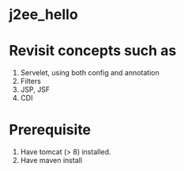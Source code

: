# j2ee_hello
# Revisit concepts such as

1. Servelet, using both config and annotation
2. Filters
3. JSP, JSF
4. CDI

# Prerequisite
1. Have tomcat (> 8) installed.
2. Have maven install

